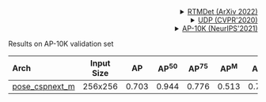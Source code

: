 <!-- [ALGORITHM] -->

<details>
<summary align="right"><a href="https://arxiv.org/abs/2212.07784">RTMDet (ArXiv 2022)</a></summary>

```bibtex
@misc{lyu2022rtmdet,
      title={RTMDet: An Empirical Study of Designing Real-Time Object Detectors},
      author={Chengqi Lyu and Wenwei Zhang and Haian Huang and Yue Zhou and Yudong Wang and Yanyi Liu and Shilong Zhang and Kai Chen},
      year={2022},
      eprint={2212.07784},
      archivePrefix={arXiv},
      primaryClass={cs.CV}
}
```

</details>

<!-- [ALGORITHM] -->

<details>
<summary align="right"><a href="http://openaccess.thecvf.com/content_CVPR_2020/html/Huang_The_Devil_Is_in_the_Details_Delving_Into_Unbiased_Data_CVPR_2020_paper.html">UDP (CVPR'2020)</a></summary>

```bibtex
@InProceedings{Huang_2020_CVPR,
  author = {Huang, Junjie and Zhu, Zheng and Guo, Feng and Huang, Guan},
  title = {The Devil Is in the Details: Delving Into Unbiased Data Processing for Human Pose Estimation},
  booktitle = {The IEEE/CVF Conference on Computer Vision and Pattern Recognition (CVPR)},
  month = {June},
  year = {2020}
}
```

</details>

<!-- [DATASET] -->

<details>
<summary align="right"><a href="https://arxiv.org/abs/2108.12617">AP-10K (NeurIPS'2021)</a></summary>

```bibtex
@misc{yu2021ap10k,
      title={AP-10K: A Benchmark for Animal Pose Estimation in the Wild},
      author={Hang Yu and Yufei Xu and Jing Zhang and Wei Zhao and Ziyu Guan and Dacheng Tao},
      year={2021},
      eprint={2108.12617},
      archivePrefix={arXiv},
      primaryClass={cs.CV}
}
```

</details>

Results on AP-10K validation set

| Arch                                       | Input Size |  AP   | AP<sup>50</sup> | AP<sup>75</sup> | AP<sup>M</sup> | AP<sup>L</sup> |                    ckpt                     |                    log                     |
| :----------------------------------------- | :--------: | :---: | :-------------: | :-------------: | :------------: | :------------: | :-----------------------------------------: | :----------------------------------------: |
| [pose_cspnext_m](/configs/animal_2d_keypoint/topdown_heatmap/ap10k/cspnext-m_udp_8xb64-210e_ap10k-256x256.py) |  256x256   | 0.703 |      0.944      |      0.776      |     0.513      |     0.710      | [ckpt](https://download.openmmlab.com/mmpose/v1/projects/rtmpose/rtmpose-m_udp-ap10k_pt-in1k_210e-256x256-1f2d947a_20230123.pth) | [log](https://download.openmmlab.com/mmpose/v1/projects/rtmpose/rtmpose-m_udp-ap10k_pt-in1k_210e-256x256-1f2d947a_20230123.json) |
